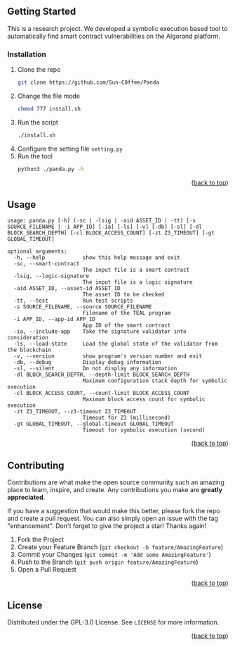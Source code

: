 <a name="readme-top"></a>


<!-- GETTING STARTED -->
## Getting Started

This is a research project. We developed a symbolic execution based tool to automatically find smart contract vulnerabilities on the Algorand platform.


### Installation

1. Clone the repo
   ```sh
   git clone https://github.com/Sun-C0ffee/Panda
   ```
2. Change the file mode
   ```sh
   chmod 777 install.sh
   ```
3. Run the script
   ```sh
   ./install.sh
   ```
4. Configure the setting file `setting.py`
5. Run the tool
   ```sh
   python3 ./panda.py -h
   ```

<p align="right">(<a href="#readme-top">back to top</a>)</p>



<!-- USAGE EXAMPLES -->
## Usage
```
usage: panda.py [-h] (-sc | -lsig | -aid ASSET_ID | -tt) [-s SOURCE_FILENAME | -i APP_ID] [-ia] [-ls] [-v] [-db] [-sl] [-dl BLOCK_SEARCH_DEPTH] [-cl BLOCK_ACCESS_COUNT] [-zt Z3_TIMEOUT] [-gt GLOBAL_TIMEOUT]

optional arguments:
  -h, --help            show this help message and exit
  -sc, --smart-contract
                        The input file is a smart contract
  -lsig, --logic-signature
                        The input file is a logic signature
  -aid ASSET_ID, --asset-id ASSET_ID
                        The asset ID to be checked
  -tt, --test           Run test scripts
  -s SOURCE_FILENAME, --source SOURCE_FILENAME
                        Filename of the TEAL program
  -i APP_ID, --app-id APP_ID
                        App ID of the smart contract
  -ia, --include-app    Take the signature validator into consideration
  -ls, --load-state     Load the global state of the validator from the blockchain
  -v, --version         show program's version number and exit
  -db, --debug          Display debug information
  -sl, --silent         Do not display any information
  -dl BLOCK_SEARCH_DEPTH, --depth-limit BLOCK_SEARCH_DEPTH
                        Maximum configuration stack depth for symbolic execution
  -cl BLOCK_ACCESS_COUNT, --count-limit BLOCK_ACCESS_COUNT
                        Maximum block access count for symbolic execution
  -zt Z3_TIMEOUT, --z3-timeout Z3_TIMEOUT
                        Timeout for Z3 (millisecond)
  -gt GLOBAL_TIMEOUT, --global-timeout GLOBAL_TIMEOUT
                        Timeout for symbolic execution (second)
```

<p align="right">(<a href="#readme-top">back to top</a>)</p>





<!-- CONTRIBUTING -->
## Contributing

Contributions are what make the open source community such an amazing place to learn, inspire, and create. Any contributions you make are **greatly appreciated**.

If you have a suggestion that would make this better, please fork the repo and create a pull request. You can also simply open an issue with the tag "enhancement".
Don't forget to give the project a star! Thanks again!

1. Fork the Project
2. Create your Feature Branch (`git checkout -b feature/AmazingFeature`)
3. Commit your Changes (`git commit -m 'Add some AmazingFeature'`)
4. Push to the Branch (`git push origin feature/AmazingFeature`)
5. Open a Pull Request

<p align="right">(<a href="#readme-top">back to top</a>)</p>



<!-- LICENSE -->
## License

Distributed under the GPL-3.0 License. See `LICENSE` for more information.

<p align="right">(<a href="#readme-top">back to top</a>)</p>
